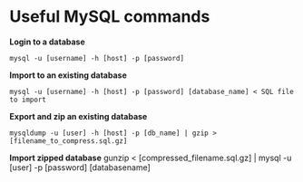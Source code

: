 # Useful MySQL commands

**Login to a database**

```
mysql -u [username] -h [host] -p [password]
```

**Import to an existing database**

```
mysql -u [username] -h [host] -p [password] [database_name] < SQL file to import
```

**Export and zip an existing database**

```
mysqldump -u [user] -h [host] -p [db_name] | gzip > [filename_to_compress.sql.gz] 
```

**Import zipped database**
gunzip < [compressed_filename.sql.gz]  | mysql -u [user] -p [password] [databasename]